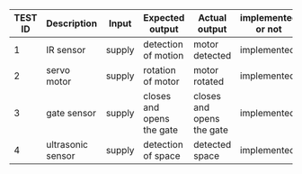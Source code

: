|TEST ID|Description|Input|Expected output|Actual output|implemented or not|
|-------|-----------|-----|---------------|-------------|-----------------|
|1|IR sensor|supply|detection of motion|motor detected|implemented|
|2|servo motor|supply|rotation of motor|motor rotated|implemented|
|3|gate sensor|supply|closes and opens the gate|closes and opens the gate|implemented|
|4|ultrasonic sensor|supply|detection of space|detected space|implemented|
